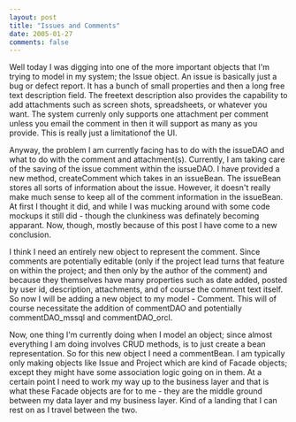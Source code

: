 ```yaml
---
layout: post
title: "Issues and Comments"
date: 2005-01-27
comments: false
---
```

Well today I was digging into one of the more important objects that I'm
trying to model in my system; the Issue object. An issue is basically just a
bug or defect report. It has a bunch of small properties and then a long free
text description field. The freetext description also provides the capability
to add attachments such as screen shots, spreadsheets, or whatever you want.
The system currenly only supports one attachment per comment unless you email
the comment in then it will support as many as you provide. This is really
just a limitationof the UI.  
  
Anyway, the problem I am currently facing has to do with the issueDAO and what
to do with the comment and attachment(s). Currently, I am taking care of the
saving of the issue comment within the issueDAO. I have provided a new method,
createComment which takes in an issueBean. The issueBean stores all sorts of
information about the issue. However, it doesn't really make much sense to
keep all of the comment information in the issueBean. At first I thought it
did, and while I was mucking around with some code mockups it still did -
though the clunkiness was definately becoming apparant. Now, though, mostly
because of this post I have come to a new conclusion.  
  
  
I think I need an entirely new object to represent the comment. Since comments
are potentially editable (only if the project lead turns that feature on
within the project; and then only by the author of the comment) and because
they themselves have many properties such as date added, posted by user id,
description, attachments, and of course the comment text itself. So now I will
be adding a new object to my model - Comment. This will of course necessitate
the addition of commentDAO and potentially commentDAO_mssql and
commentDAO_orcl.  
  
Now, one thing I'm currently doing when I model an object; since almost
everything I am doing involves CRUD methods, is to just create a bean
representation. So for this new object I need a commentBean. I am typically
only making objects like Issue and Project which are kind of Facade objects;
except they might have some association logic going on in them. At a certain
point I need to work my way up to the business layer and that is what these
Facade objects are for to me - they are the middle ground between my data
layer and my business layer. Kind of a landing that I can rest on as I travel
between the two.  

